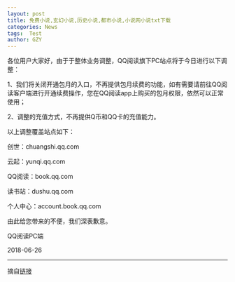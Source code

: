 ```yaml
---
layout: post
title: 免费小说,玄幻小说,历史小说,都市小说,小说网小说txt下载
categories: News
tags:  Test
author: GZY
---
```


各位用户大家好，由于于整体业务调整，QQ阅读旗下PC站点将于今日进行以下调整：

1、我们将关闭开通包月的入口，不再提供包月续费的功能，如有需要请前往QQ阅读客户端进行开通续费操作，您在QQ阅读app上购买的包月权限，依然可以正常使用；

2、调整的充值方式，不再提供Q币和QQ卡的充值能力。

以上调整覆盖站点如下：

创世：chuangshi.qq.com

云起：yunqi.qq.com

QQ阅读：book.qq.com

读书站：dushu.qq.com

个人中心：account.book.qq.com

由此给您带来的不便，我们深表歉意。

QQ阅读PC端

2018-06-26

*****

摘自[链接](http://chuangshi.qq.com/news/2737583.html)